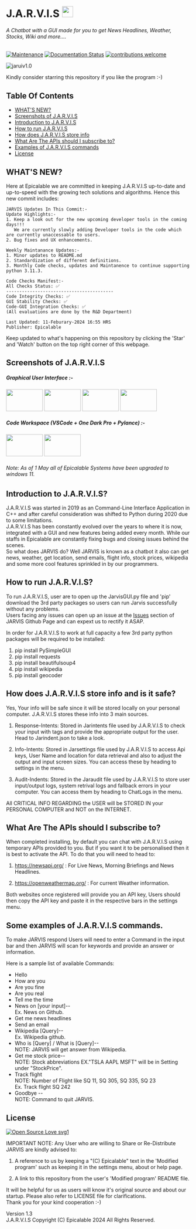 # J.A.R.V.I.S <image width="30" height="30" src="https://user-images.githubusercontent.com/69076784/236995719-a3e9e978-f19d-4466-abd9-b8a59c8de0f9.png">
###### A Chatbot with a GUI made for you to get News Headlines, Weather, Stocks, Wiki and more....

[![Maintenance](https://img.shields.io/badge/Maintained%3F-yes-green.svg)](https://github.com/Epicalable/JARVIS-GUI) [![Documentation Status](https://readthedocs.org/projects/ansicolortags/badge/?version=latest)](https://github.com/Epicalable/JARVIS-GUI) [![contributions welcome](https://img.shields.io/badge/contributions-welcome-brightgreen.svg?style=flat)](https://github.com/Epicalable/JARVIS-GUI/issues)

![jaruiv1.0](https://user-images.githubusercontent.com/69076784/180637424-8d2737c9-ead7-4d65-a8e8-a2c36d9474e8.png)

Kindly consider starring this repository if you like the program :-)

## Table Of Contents
- [WHAT'S NEW?](#whats-new)
- [Screenshots of J.A.R.V.I.S](#screenshots-of-jarvis)
- [Introduction to J.A.R.V.I.S](#introduction-to-jarvis)
- [How to run J.A.R.V.I.S](#how-to-run-jarvis)
- [How does J.A.R.V.I.S store info](#how-does-jarvis-store-info-and-is-it-safe)
- [What Are The APIs should I subscribe to?](#what-are-the-apis-should-i-subscribe-to)
- [Examples of J.A.R.V.I.S commands](#some-examples-of-jarvis-commands)
- [License](#license)


## WHAT'S NEW?
Here at Epicalable we are committed in keeping J.A.R.V.I.S up-to-date and up-to-speed with the growing tech solutions and algorithms. Hence this new commit includes:
```
JARVIS Updates In This Commit:-
Update Highlights:-
1. Keep a look out for the new upcoming developer tools in the coming days!!!
   We are currently slowly adding Developer tools in the code which are currently unaccessable to users.
2. Bug fixes and UX enhancements.

Weekly Maintanance Updates:-
1. Minor updates to README.md
2. Standardization of different definitions.
3. Monthly Code checks, updates and Maintanence to continue supporting python 3.11.3.

Code Checks Manifest:-
All Checks Status: ✅
-----------------------------------------
Code Integrity Checks: ✅
GUI Stability Checks: ✅
Code-GUI Integration Checks: ✅
(All evaluations are done by the R&D Department)

Last Updated: 11-Feburary-2024 16:55 HRS
Publisher: Epicalable
```
Keep updated to what's happening on this repository by clicking the 'Star' and 'Watch' button on the top right corner of this webpage.



## Screenshots of J.A.R.V.I.S
##### Graphical User Interface :-

<img src="https://user-images.githubusercontent.com/69076784/180637424-8d2737c9-ead7-4d65-a8e8-a2c36d9474e8.png" width="100" height="60"> <img src="https://user-images.githubusercontent.com/69076784/232394556-eff71901-0926-42e3-9161-7469759c3c7c.png" width="100" height="60"> <img src="https://user-images.githubusercontent.com/69076784/206891927-da7d86b8-e3df-4922-a887-7be46cc94070.png" width="100" height="60"> <img src="https://user-images.githubusercontent.com/69076784/210161820-44109b56-a2bf-4410-a90d-a3ded829dfb2.png" width="100" height="60">

##### Code Workspace (VSCode + One Dark Pro + Pylance) :-
<img src="https://user-images.githubusercontent.com/69076784/233782216-154d7e53-fa02-4770-ab9a-dec5f923cbee.png" width="100" height="60"> <img src="https://user-images.githubusercontent.com/69076784/233782218-b09d765c-e7db-4e31-a213-a00b60953b0e.png" width="100" height="60">  

###### Note: As of 1 May all of Epicalable Systems have been upgraded to windows 11.


## Introduction to J.A.R.V.I.S?
J.A.R.V.I.S was started in 2019 as an Command-Line Interface Application in C++ and after careful consideration was shifted to Python during 2020 due to some limitations.  
J.A.R.V.I.S has been constantly evolved over the years to where it is now, integrated with a GUI and new features being added every month. While our staffs in Epicalable are constantly fixing bugs and closing issues behind the scenes.  
So what does JARVIS do? Well JARVIS is known as a chatbot it also can get news, weather, get location, send emails, flight info, stock prices, wikipedia and some more cool features sprinkled in by our programmers.



## How to run J.A.R.V.I.S?
To run J.A.R.V.I.S, user are to open up the JarvisGUI.py file and 'pip' download the 3rd party packages so users can run Jarvis successfully without any problems.  
Users facing any issues can open up an issue at the [Issues](https://github.com/Epicalable/JARVIS/issues) section of JARVIS Github Page and can expext us to rectify it ASAP.  

In order for J.A.R.V.I.S to work at full capacity a few 3rd party python packages will be required to be installed:
1. pip install PySimpleGUI
2. pip install requests
3. pip install beautifulsoup4
4. pip install wikipedia
5. pip install geocoder



## How does J.A.R.V.I.S store info and is it safe?
Yes, Your info will be safe since it will be stored locally on your personal computer. J.A.R.V.I.S stores these info into 3 main sources.

1. Response-Intents: Stored in Jarintents file used by J.A.R.V.I.S to check your input with tags and provide the appropriate output for the user. Head to Jarindent.json to take a look.

2. Info-Intents: Stored in Jarsettings file used by J.A.R.V.I.S to access Api keys, User Name and location for data retrieval and also to adjust the output and input screen sizes. You can access these by heading to settings in the menu.  

3. Audit-Indents: Stored in the Jaraudit file used by J.A.R.V.I.S to store user input/output logs, system retrival logs and fallback errors in your computer. You can access them by heading to ChatLogs in the menu.

All CRITICAL INFO REGARDING the USER will be STORED IN your PERSONAL COMPUTER and NOT on the INTERNET.



## What Are The APIs should I subscribe to?
When completed installing, by default you can chat with J.A.R.V.I.S using temporary APIs provided to you. But if you want it to be personalised then it is best to activate the API. To do that you will need to head to:

1. https://newsapi.org/ : For Live News, Morning Briefings and News Headlines.

2. https://openweathermap.org/ : For current Weather information.

Both websites once registered will provide you an API key, Users should then copy the API key and paste it in the respective bars in the settings menu.



## Some examples of J.A.R.V.I.S commands.
To make JARVIS respond Users will need to enter a Command in the input bar and then JARVIS will scan for keywords and provide an answer or information.

Here is a sample list of available Commands:
* Hello
* How are you
* Are you fine
* Are you real
* Tell me the time
* News on [your input]--  
    Ex. News on Github.
* Get me news headlines
* Send an email
* Wikipedia [Query]--  
    Ex. Wikipedia github.
* Who is [Query] / What is [Query]--  
    NOTE: JARVIS will get answer from Wikipedia.
* Get me stock price--  
    NOTE: Stock abbreviations EX."TSLA AAPL MSFT" will be in Setting under "StockPrice".
* Track flight <Flight Number>  
    NOTE: Number of Flight like SQ 11, SQ 305, SQ 335, SQ 23   
    Ex. Track flight SQ 242
* Goodbye --  
    NOTE: Command to quit JARVIS.



## License  
[![Open Source Love svg1](https://badges.frapsoft.com/os/v1/open-source.svg?v=103)](https://github.com/Epicalable/)  

IMPORTANT NOTE: Any User who are willing to Share or Re-Distribute JARVIS are kindly advised to:

1. A reference to us by keeping a "(C) Epicalable" text in the 'Modified program' such as keeping it in the settings menu, about or help page.

2. A link to this repository from the user's 'Modified program' README file. 

It will be helpful for us as users will know it's original source and about our startup.
Please also refer to LICENSE file for clarifications.  
Thank you for your kind cooperation :-)


Version 1.3  
J.A.R.V.I.S Copyright (C) Epicalable 2024 
All Rights Reserved.